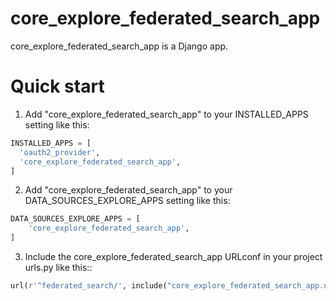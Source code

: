# core_explore_federated_search_app

core_explore_federated_search_app is a Django app.

# Quick start

1. Add "core_explore_federated_search_app" to your INSTALLED_APPS setting like this:

```python
INSTALLED_APPS = [
  'oauth2_provider',
  'core_explore_federated_search_app',
]
```
  
2. Add "core_explore_federated_search_app" to your DATA_SOURCES_EXPLORE_APPS setting like this:

```python
DATA_SOURCES_EXPLORE_APPS = [
    'core_explore_federated_search_app',
]
```


3. Include the core_explore_federated_search_app URLconf in your project urls.py like this::

```python
url(r'^federated_search/', include("core_explore_federated_search_app.urls")),
```
